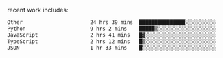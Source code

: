 
<!--<img width="1415" height="100" alt="blu" src="https://github.com/rdsilva01/rdsilva01/assets/101207588/deb060e5-d035-4f09-b511-e3f50605b207">-->

<!-- \> Enthusiastic about developing and building solutions <br>
\> Computer Science and Engineering @ UBI -->

<!-- <a href="https://www.rodrigosilva.live/">personal website</a> 🏁 -->

<!-- ![](https://komarev.com/ghpvc/?username=rdsilva01) -->

recent work includes:
<!--START_SECTION:waka-->

```txt
Other                      24 hrs 39 mins  ███████████████░░░░░░░░░░   59.50 %
Python                     9 hrs 2 mins    █████▒░░░░░░░░░░░░░░░░░░░   21.82 %
JavaScript                 2 hrs 41 mins   █▓░░░░░░░░░░░░░░░░░░░░░░░   06.48 %
TypeScript                 2 hrs 12 mins   █▒░░░░░░░░░░░░░░░░░░░░░░░   05.34 %
JSON                       1 hr 33 mins    █░░░░░░░░░░░░░░░░░░░░░░░░   03.76 %
```

<!--END_SECTION:waka-->

